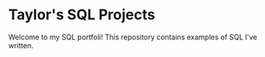 # Taylor's SQL Projects

Welcome to my SQL portfoli! This repository contains examples of SQL I've written.
